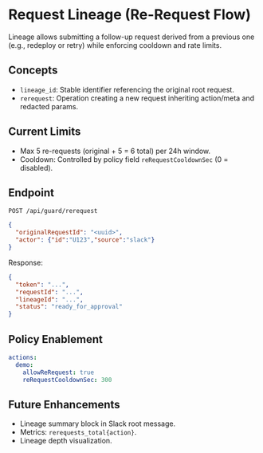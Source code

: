 # Request Lineage (Re-Request Flow)

Lineage allows submitting a follow-up request derived from a previous one (e.g., redeploy or retry) while enforcing cooldown and rate limits.

## Concepts
- `lineage_id`: Stable identifier referencing the original root request.
- `rerequest`: Operation creating a new request inheriting action/meta and redacted params.

## Current Limits
- Max 5 re-requests (original + 5 = 6 total) per 24h window.
- Cooldown: Controlled by policy field `reRequestCooldownSec` (0 = disabled).

## Endpoint
`POST /api/guard/rerequest`
```json
{
  "originalRequestId": "<uuid>",
  "actor": {"id":"U123","source":"slack"}
}
```
Response:
```json
{
  "token": "...",
  "requestId": "...",
  "lineageId": "...",
  "status": "ready_for_approval"
}
```

## Policy Enablement
```yaml
actions:
  demo:
    allowReRequest: true
    reRequestCooldownSec: 300
```

## Future Enhancements
- Lineage summary block in Slack root message.
- Metrics: `rerequests_total{action}`.
- Lineage depth visualization.
